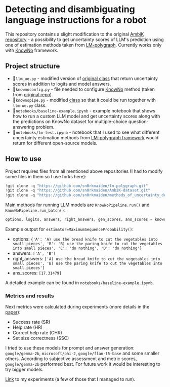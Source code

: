# Detecting and disambiguating language instructions for a robot

This repository contains a slight modification to the original [AmbiK repository](https://github.com/cog-model/AmbiK-dataset) - a possibility to get uncertainty scores of LLM's prediction using one of estimation methods taken from [LM-polygraph](https://github.com/IINemo/lm-polygraph). Currently works only with [KnowNo](https://arxiv.org/abs/2307.01928) framework.

## Project structure

- 🐍`llm_ue.py` - modified version of [original class](https://github.com/cog-model/AmbiK-dataset/blob/main/utils/llm.py) that return uncertainty scores in addition to logits and model answers.
- 🐍`knownoconfig.py` - file needed to configure [KnowNo](https://arxiv.org/abs/2307.01928) method (taken from [original repo](https://github.com/cog-model/AmbiK-dataset/blob/main/orig_knowno_pipeline.ipynb)).
- 🐍`knownopipe.py` - modified [class](https://github.com/cog-model/AmbiK-dataset/blob/main/orig_knowno_pipeline.ipynb) so that it could be run together with `llm-ue.py` class.
- 📁`notebooks/baseline-example.ipynb` - example notebook that shows how to run a custom LLM model and get uncertainty scores along with the predictions on KnowNo dataset for multiple-choice question-answering problem.
- 📁`notebooks/lm-test.ipynb` - notebook that I used to see what different uncertainty estimation methods from [LM-polygraph framework](https://github.com/IINemo/lm-polygraph) would return for different open-source models.

## How to use

Project requires files from all mentioned above repositories (I had to modify some files in them so I use forks here):

```python
!git clone -q "https://github.com/sn0rkmaiden/lm-polygraph.git"
!git clone -q "https://github.com/sn0rkmaiden/AmbiK-dataset.git"
!git clone -q "https://github.com/sn0rkmaiden/methods_of_uncertainty_detection.git"
```

Main methods for running LLM models are `KnowNoPipeline.run()` and `KnowNoPipeline.run_batch()`:

```python
options, logits, answers, right_answers, gen_scores, ans_scores = knowno.run_batch(option_prompts, tasks_for_ans)
```
Example output for `estimator=MaximumSequenceProbability()`:
- options: `{'A': 'A) use the bread knife to cut the vegetables into small pieces', 'B': 'B) use the paring knife to cut the vegetables into small pieces', 'C': 'do nothing', 'D': 'do nothing'}`
- answers: `['A', 'B']`
- right_answers: `['A) use the bread knife to cut the vegetables into small pieces', 'B) use the paring knife to cut the vegetables into small pieces']`
- ans_scores: `[17.31479]`

A detailed example can be found in `notebooks/baseline-example.ipynb`.

### Metrics and results

Next metrics were calculated during experiments (more details in the [paper](file:///C:/Users/%D0%90%D0%BB%D0%B8%D1%81%D0%B0/Desktop/MIPT-internship/papers-to-read/AmbiK_dataset.pdf)):
- Success rate (SR) 
- Help rate (HR)
- Correct help rate (CHR)
- Set size correctness (SSC)

I tried to use these models for prompt and answer generation: `google/gemma-2b`, `microsoft/phi-2`, `google/flan-t5-base` and some smaller others. According to subjective assessment and metric scores, `google/gemma-2b` performed best. For future work it would be interesting to try bigger models.

[Link](https://wandb.ai/snork_maiden-_/my-knowno-project?nw=nwusersnork_maiden) to my experiments (a few of those that I managed to run).
